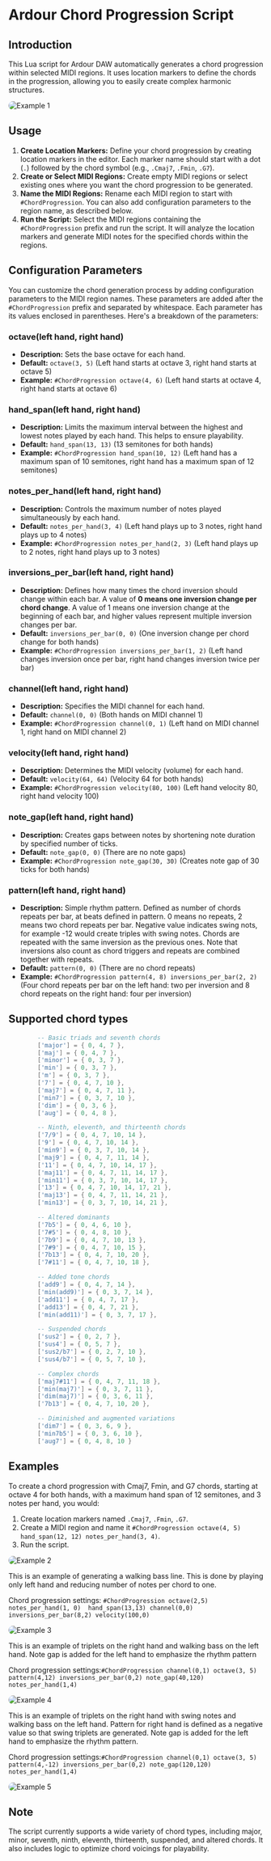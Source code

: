 
# Ardour Chord Progression Script

## Introduction

This Lua script for Ardour DAW automatically generates a chord progression within selected MIDI regions. It uses location markers to define the chords in the progression, allowing you to easily create complex harmonic structures.

<img src="src/images/img.png" alt="Example 1" style="max-width:500px; border-radius: 10px;">

## Usage

1. **Create Location Markers:** Define your chord progression by creating location markers in the editor. Each marker name should start with a dot (`.`) followed by the chord symbol (e.g., `.Cmaj7`, `.Fmin`, `.G7`).
2. **Create or Select MIDI Regions:** Create empty MIDI regions or select existing ones where you want the chord progression to be generated.
3. **Name the MIDI Regions:** Rename each MIDI region to start with `#ChordProgression`. You can also add configuration parameters to the region name, as described below.
4. **Run the Script:** Select the MIDI regions containing the `#ChordProgression` prefix and run the script. It will analyze the location markers and generate MIDI notes for the specified chords within the regions.

## Configuration Parameters

You can customize the chord generation process by adding configuration parameters to the MIDI region names. These parameters are added after the `#ChordProgression` prefix and separated by whitespace. Each parameter has its values enclosed in parentheses. Here's a breakdown of the parameters:

### octave(left hand, right hand)

* **Description:** Sets the base octave for each hand.
* **Default:** `octave(3, 5)` (Left hand starts at octave 3, right hand starts at octave 5)
* **Example:** `#ChordProgression octave(4, 6)` (Left hand starts at octave 4, right hand starts at octave 6)

### hand_span(left hand, right hand)

* **Description:** Limits the maximum interval between the highest and lowest notes played by each hand. This helps to ensure playability.
* **Default:** `hand_span(13, 13)` (13 semitones for both hands)
* **Example:** `#ChordProgression hand_span(10, 12)` (Left hand has a maximum span of 10 semitones, right hand has a maximum span of 12 semitones)

### notes_per_hand(left hand, right hand)

* **Description:** Controls the maximum number of notes played simultaneously by each hand.
* **Default:** `notes_per_hand(3, 4)` (Left hand plays up to 3 notes, right hand plays up to 4 notes)
* **Example:** `#ChordProgression notes_per_hand(2, 3)` (Left hand plays up to 2 notes, right hand plays up to 3 notes)

### inversions_per_bar(left hand, right hand)

* **Description:** Defines how many times the chord inversion should change within each bar. A value of **0 means one inversion change per chord change**. A value of 1 means one inversion change at the beginning of each bar, and higher values represent multiple inversion changes per bar.
* **Default:** `inversions_per_bar(0, 0)` (One inversion change per chord change for both hands)
* **Example:** `#ChordProgression inversions_per_bar(1, 2)` (Left hand changes inversion once per bar, right hand changes inversion twice per bar)

### channel(left hand, right hand)

* **Description:** Specifies the MIDI channel for each hand.
* **Default:** `channel(0, 0)` (Both hands on MIDI channel 1)
* **Example:** `#ChordProgression channel(0, 1)` (Left hand on MIDI channel 1, right hand on MIDI channel 2)

### velocity(left hand, right hand)

* **Description:** Determines the MIDI velocity (volume) for each hand.
* **Default:** `velocity(64, 64)` (Velocity 64 for both hands)
* **Example:** `#ChordProgression velocity(80, 100)` (Left hand velocity 80, right hand velocity 100)

### note_gap(left hand, right hand)

* **Description:** Creates gaps between notes by shortening note duration by specified number of ticks. 
* **Default:** `note_gap(0, 0)` (There are no note gaps)
* **Example:** `#ChordProgression note_gap(30, 30)` (Creates note gap of 30 ticks for both hands)

### pattern(left hand, right hand)

* **Description:** Simple rhythm pattern. Defined as number of chords repeats per bar, at beats defined in pattern. 0 means no repeats, 2 means two chord repeats per bar. Negative value indicates swing nots, for example -12 would create triples with swing notes. Chords are repeated with the same inversion as the previous ones. Note that inversions also count as chord triggers and repeats are combined together with repeats.
* **Default:** `pattern(0, 0)` (There are no chord repeats)
* **Example:** `#ChordProgression pattern(4, 8) inversions_per_bar(2, 2)` (Four chord repeats per bar on the left hand: two per inversion and 8 chord repeats on the right hand: four per inversion)

## Supported chord types

```lua
        -- Basic triads and seventh chords
        ['major'] = { 0, 4, 7 },
        ['maj'] = { 0, 4, 7 },
        ['minor'] = { 0, 3, 7 },
        ['min'] = { 0, 3, 7 },
        ['m'] = { 0, 3, 7 },
        ['7'] = { 0, 4, 7, 10 },
        ['maj7'] = { 0, 4, 7, 11 },
        ['min7'] = { 0, 3, 7, 10 },
        ['dim'] = { 0, 3, 6 },
        ['aug'] = { 0, 4, 8 },

        -- Ninth, eleventh, and thirteenth chords
        ['7/9'] = { 0, 4, 7, 10, 14 },
        ['9'] = { 0, 4, 7, 10, 14 },
        ['min9'] = { 0, 3, 7, 10, 14 },
        ['maj9'] = { 0, 4, 7, 11, 14 },
        ['11'] = { 0, 4, 7, 10, 14, 17 },
        ['maj11'] = { 0, 4, 7, 11, 14, 17 },
        ['min11'] = { 0, 3, 7, 10, 14, 17 },
        ['13'] = { 0, 4, 7, 10, 14, 17, 21 },
        ['maj13'] = { 0, 4, 7, 11, 14, 21 },
        ['min13'] = { 0, 3, 7, 10, 14, 21 },

        -- Altered dominants
        ['7b5'] = { 0, 4, 6, 10 },
        ['7#5'] = { 0, 4, 8, 10 },
        ['7b9'] = { 0, 4, 7, 10, 13 },
        ['7#9'] = { 0, 4, 7, 10, 15 },
        ['7b13'] = { 0, 4, 7, 10, 20 },
        ['7#11'] = { 0, 4, 7, 10, 18 },

        -- Added tone chords
        ['add9'] = { 0, 4, 7, 14 },
        ['min(add9)'] = { 0, 3, 7, 14 },
        ['add11'] = { 0, 4, 7, 17 },
        ['add13'] = { 0, 4, 7, 21 },
        ['min(add11)'] = { 0, 3, 7, 17 },

        -- Suspended chords
        ['sus2'] = { 0, 2, 7 },
        ['sus4'] = { 0, 5, 7 },
        ['sus2/b7'] = { 0, 2, 7, 10 },
        ['sus4/b7'] = { 0, 5, 7, 10 },

        -- Complex chords
        ['maj7#11'] = { 0, 4, 7, 11, 18 },
        ['min(maj7)'] = { 0, 3, 7, 11 },
        ['dim(maj7)'] = { 0, 3, 6, 11 },
        ['7b13'] = { 0, 4, 7, 10, 20 },

        -- Diminished and augmented variations
        ['dim7'] = { 0, 3, 6, 9 },
        ['min7b5'] = { 0, 3, 6, 10 },
        ['aug7'] = { 0, 4, 8, 10 }

```
## Examples

To create a chord progression with Cmaj7, Fmin, and G7 chords, starting at octave 4 for both hands, with a maximum hand span of 12 semitones, and 3 notes per hand, you would:

1. Create location markers named `.Cmaj7`, `.Fmin`, `.G7`.
2. Create a MIDI region and name it `#ChordProgression octave(4, 5) hand_span(12, 12) notes_per_hand(3, 4)`.
3. Run the script.

<img src="src/images/img_1.png" alt="Example 2" style="max-width:500px; border-radius: 10px;">

This is an example of generating a walking bass line. This is done by playing only left hand and reducing number of notes per chord to one.

Chord progression settings: `#ChordProgression octave(2,5) notes_per_hand(1, 0)  hand_span(13,13) channel(0,0) inversions_per_bar(8,2) velocity(100,0)`

<img src="src/images/img_2.png" alt="Example 3" style="max-width:500px; border-radius: 10px;">

This is an example of triplets on the right hand and walking bass on the left hand. 
Note gap is added for the left hand to emphasize the rhythm pattern

Chord progression settings:`#ChordProgression channel(0,1) octave(3, 5) pattern(4,12) inversions_per_bar(0,2) note_gap(40,120) notes_per_hand(1,4)`

<img src="src/images/img_3.png" alt="Example 4" style="max-width:500px; border-radius: 10px;">

This is an example of triplets on the right hand with swing notes and walking bass on the left hand. 
Pattern for right hand is defined as a negative value so that swing triplets are generated. 
Note gap is added for the left hand to emphasize the rhythm pattern.

Chord progression settings:`#ChordProgression channel(0,1) octave(3, 5) pattern(4,-12) inversions_per_bar(0,2) note_gap(120,120) notes_per_hand(1,4)`

<img src="src/images/img_4.png" alt="Example 5" style="max-width:500px; border-radius: 10px;">

## Note

The script currently supports a wide variety of chord types, including major, minor, seventh, ninth, eleventh, thirteenth, suspended, and altered chords. It also includes logic to optimize chord voicings for playability.


